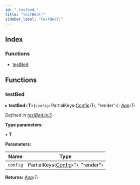 ```yaml
---
id: "_testbed_"
title: "testBed()"
sidebar_label: "testBed()"
---
```


## Index

### Functions

* [testBed](_testbed_.md#testbed)

## Functions

###  testBed

▸ **testBed**<**T**>(`config`: PartialKeys‹[Config](../interfaces/_interfaces_.config.md)‹T›, "render"›): *[App](../interfaces/_interfaces_.app.md)‹T›*

*Defined in [testBed.ts:5](https://github.com/unadlib/reactant/blob/1e7fe87/packages/reactant/src/testBed.ts#L5)*

**Type parameters:**

▪ **T**

**Parameters:**

Name | Type |
------ | ------ |
`config` | PartialKeys‹[Config](../interfaces/_interfaces_.config.md)‹T›, "render"› |

**Returns:** *[App](../interfaces/_interfaces_.app.md)‹T›*
